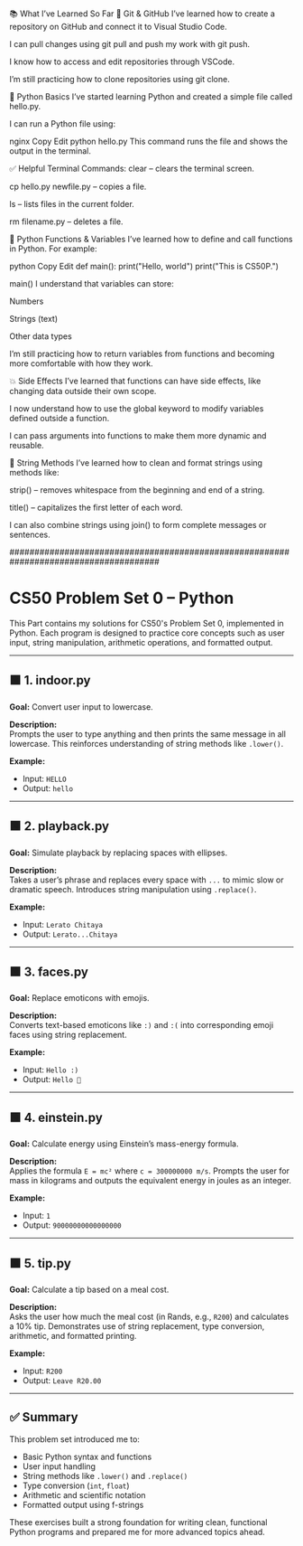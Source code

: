 📚 What I’ve Learned So Far
🔧 Git & GitHub
I’ve learned how to create a repository on GitHub and connect it to Visual Studio Code.

I can pull changes using git pull and push my work with git push.

I know how to access and edit repositories through VSCode.

I’m still practicing how to clone repositories using git clone.

🐍 Python Basics
I’ve started learning Python and created a simple file called hello.py.

I can run a Python file using:

nginx
Copy
Edit
python hello.py
This command runs the file and shows the output in the terminal.

✅ Helpful Terminal Commands:
clear – clears the terminal screen.

cp hello.py newfile.py – copies a file.

ls – lists files in the current folder.

rm filename.py – deletes a file.

🔁 Python Functions & Variables
I’ve learned how to define and call functions in Python. For example:

python
Copy
Edit
def main():
    print("Hello, world")
    print("This is CS50P.")

main()
I understand that variables can store:

Numbers

Strings (text)

Other data types

I’m still practicing how to return variables from functions and becoming more comfortable with how they work.

💥 Side Effects
I’ve learned that functions can have side effects, like changing data outside their own scope.

I now understand how to use the global keyword to modify variables defined outside a function.

I can pass arguments into functions to make them more dynamic and reusable.

🧹 String Methods
I’ve learned how to clean and format strings using methods like:

strip() – removes whitespace from the beginning and end of a string.

title() – capitalizes the first letter of each word.

I can also combine strings using join() to form complete messages or sentences.



######################################################################################
# CS50 Problem Set 0 – Python

This Part contains my solutions for CS50's Problem Set 0, implemented in Python. Each program is designed to practice core concepts such as user input, string manipulation, arithmetic operations, and formatted output.

---

## 🟩 1. indoor.py

**Goal:** Convert user input to lowercase.

**Description:**  
Prompts the user to type anything and then prints the same message in all lowercase. This reinforces understanding of string methods like `.lower()`.

**Example:**
- Input: `HELLO`
- Output: `hello`

---

## 🟩 2. playback.py

**Goal:** Simulate playback by replacing spaces with ellipses.

**Description:**  
Takes a user’s phrase and replaces every space with `...` to mimic slow or dramatic speech. Introduces string manipulation using `.replace()`.

**Example:**
- Input: `Lerato Chitaya`
- Output: `Lerato...Chitaya`

---

## 🟩 3. faces.py

**Goal:** Replace emoticons with emojis.

**Description:**  
Converts text-based emoticons like `:)` and `:(` into corresponding emoji faces using string replacement.

**Example:**
- Input: `Hello :)`
- Output: `Hello 🙂`

---

## 🟩 4. einstein.py

**Goal:** Calculate energy using Einstein’s mass-energy formula.

**Description:**  
Applies the formula `E = mc²` where `c = 300000000 m/s`. Prompts the user for mass in kilograms and outputs the equivalent energy in joules as an integer.

**Example:**
- Input: `1`
- Output: `90000000000000000`

---

## 🟩 5. tip.py

**Goal:** Calculate a tip based on a meal cost.

**Description:**  
Asks the user how much the meal cost (in Rands, e.g., `R200`) and calculates a 10% tip. Demonstrates use of string replacement, type conversion, arithmetic, and formatted printing.

**Example:**
- Input: `R200`
- Output: `Leave R20.00`

---

## ✅ Summary

This problem set introduced me to:
- Basic Python syntax and functions
- User input handling
- String methods like `.lower()` and `.replace()`
- Type conversion (`int`, `float`)
- Arithmetic and scientific notation
- Formatted output using f-strings

These exercises built a strong foundation for writing clean, functional Python programs and prepared me for more advanced topics ahead.
